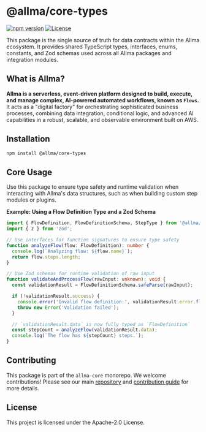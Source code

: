 # @allma/core-types

[![npm version](https://img.shields.io/npm/v/%40allma%2Fcore-types)](https://www.npmjs.com/package/@allma/core-types)
[![License](https://img.shields.io/npm/l/%40allma%2Fcore-types)](https://github.com/ALLMA-dev/allma-core/blob/main/LICENSE)

This package is the single source of truth for data contracts within the Allma ecosystem. It provides shared TypeScript types, interfaces, enums, constants, and Zod schemas used across all Allma packages and integration modules.

## What is Allma?

**Allma is a serverless, event-driven platform designed to build, execute, and manage complex, AI-powered automated workflows, known as `Flows`.** It acts as a "digital factory" for orchestrating sophisticated business processes, combining data integration, conditional logic, and advanced AI capabilities in a robust, scalable, and observable environment built on AWS.

## Installation

```bash
npm install @allma/core-types
```

## Core Usage

Use this package to ensure type safety and runtime validation when interacting with Allma's data structures, such as when building custom step modules or plugins.

**Example: Using a Flow Definition Type and a Zod Schema**

```typescript
import { FlowDefinition, FlowDefinitionSchema, StepType } from '@allma/core-types';
import { z } from 'zod';

// Use interfaces for function signatures to ensure type safety
function analyzeFlow(flow: FlowDefinition): number {
  console.log(`Analyzing flow: ${flow.name}`);
  return flow.steps.length;
}

// Use Zod schemas for runtime validation of raw input
function validateAndProcessFlow(rawInput: unknown): void {
  const validationResult = FlowDefinitionSchema.safeParse(rawInput);

  if (!validationResult.success) {
    console.error('Invalid flow definition:', validationResult.error.flatten());
    throw new Error('Validation failed');
  }

  // `validationResult.data` is now fully typed as `FlowDefinition`
  const stepCount = analyzeFlow(validationResult.data);
  console.log(`The flow has ${stepCount} steps.`);
}
```

## Contributing

This package is part of the `allma-core` monorepo. We welcome contributions! Please see our main [repository](https://github.com/ALLMA-dev/allma-core) and [contribution guide](https://docs.allma.dev/docs/community/contribution-guide) for more details.

## License

This project is licensed under the Apache-2.0 License.